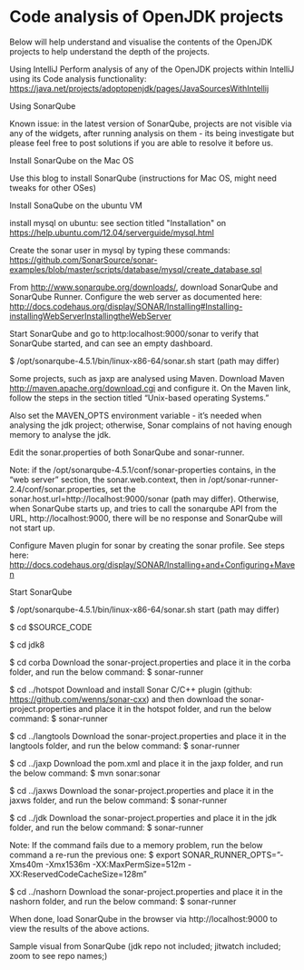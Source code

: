 # Code analysis of OpenJDK projects

Below will help understand and visualise the contents of the OpenJDK projects to help understand the depth of the projects.

Using IntelliJ
Perform analysis of any of the OpenJDK projects within IntelliJ using its Code analysis functionality:
https://java.net/projects/adoptopenjdk/pages/JavaSourcesWithIntellij


Using SonarQube

Known issue: in the latest version of SonarQube, projects are not visible via any of the widgets, after running analysis on them - its being investigate but please feel free to post solutions if you are able to resolve it before us.

Install SonarQube on the Mac OS

Use this blog to install SonarQube (instructions for Mac OS, might need tweaks for other OSes)

Install SonaQube on the ubuntu VM

install mysql on ubuntu: see section titled "Installation" on https://help.ubuntu.com/12.04/serverguide/mysql.html

Create the sonar user in mysql by typing these commands: https://github.com/SonarSource/sonar-examples/blob/master/scripts/database/mysql/create_database.sql

From http://www.sonarqube.org/downloads/, download SonarQube and SonarQube Runner.
Configure the web server as documented here:  http://docs.codehaus.org/display/SONAR/Installing#Installing-installingWebServerInstallingtheWebServer

Start SonarQube and go to http:localhost:9000/sonar to verify that SonarQube started, and can see an empty dashboard.

$ /opt/sonarqube-4.5.1/bin/linux-x86-64/sonar.sh start   (path may differ)

Some projects, such as jaxp are analysed using Maven. Download Maven http://maven.apache.org/download.cgi and configure it. On the Maven link, follow the steps in the section titled “Unix-based operating Systems.”

Also set the MAVEN_OPTS environment variable - it’s needed when analysing the jdk project; otherwise, Sonar complains of not having enough memory to analyse the jdk.

Edit the sonar.properties of both SonarQube and sonar-runner.

Note: if the /opt/sonarqube-4.5.1/conf/sonar-properties contains, in the “web server” section, the sonar.web.context, then in /opt/sonar-runner-2.4/conf/sonar.properties, set the sonar.host.url=http://localhost:9000/sonar (path may differ). 
Otherwise, when SonarQube starts up, and tries to call the sonarqube API from the URL, http://localhost:9000, there will be no response and SonarQube will not start up.

Configure Maven plugin for sonar by creating the sonar profile. See steps here: http://docs.codehaus.org/display/SONAR/Installing+and+Configuring+Maven 

Start SonarQube

$ /opt/sonarqube-4.5.1/bin/linux-x86-64/sonar.sh start   (path may differ)

$ cd $SOURCE_CODE

$ cd jdk8

$ cd corba
Download the sonar-project.properties and place it in the corba folder, and run the below command:
$ sonar-runner

$ cd ../hotspot
Download and install Sonar C/C++ plugin (github: https://github.com/wenns/sonar-cxx) and then download the sonar-project.properties and place it in the hotspot folder, and run the below command:
$ sonar-runner

$ cd ../langtools
Download the sonar-project.properties and place it in the langtools folder, and run the below command:
$ sonar-runner

$ cd ../jaxp
Download the pom.xml and place it in the jaxp folder, and run the below command:
$ mvn sonar:sonar

$ cd ../jaxws
Download the sonar-project.properties and place it in the jaxws folder, and run the below command:
$ sonar-runner

$ cd ../jdk
Download the sonar-project.properties and place it in the jdk folder,  and run the below command:
$ sonar-runner

Note: If the command fails due to a memory problem, run the below command a re-run the previous one:
$ export SONAR_RUNNER_OPTS=”-Xms40m -Xmx1536m -XX:MaxPermSize=512m -XX:ReservedCodeCacheSize=128m”


$ cd ../nashorn
Download the sonar-project.properties and place it in the nashorn folder, and run the below command:
$ sonar-runner

When done, load SonarQube in the browser via http://localhost:9000 to view the results of the above actions. 

Sample visual from SonarQube 
(jdk repo not included; jitwatch included; zoom to see repo names;)


